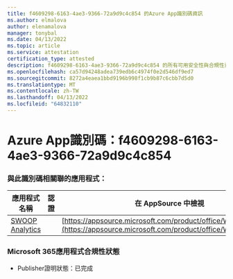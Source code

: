 ```yaml
---
title: f4609298-6163-4ae3-9366-72a9d9c4c854 的Azure App識別碼資訊
ms.author: elmalova
author: elenamalova
manager: tonybal
ms.date: 04/13/2022
ms.topic: article
ms.service: attestation
certification_type: attested
description: f4609298-6163-4ae3-9366-72a9d9c4c854 的所有可用安全性與合規性資訊。
ms.openlocfilehash: ca57d94248adea739edb6c4974f0e2d546df9ed7
ms.sourcegitcommit: 8272a4eaea1bbd9196b998f1cb9b87c6cbb7d5d0
ms.translationtype: MT
ms.contentlocale: zh-TW
ms.lasthandoff: 04/13/2022
ms.locfileid: "64832110"
---
```

# <a name="azure-app-id-f4609298-6163-4ae3-9366-72a9d9c4c854"></a>Azure App識別碼：f4609298-6163-4ae3-9366-72a9d9c4c854


### <a name="apps-associated-with-this-id"></a>與此識別碼相關聯的應用程式：
| **應用程式名稱** | **認證** | **在 AppSource 中檢視** |
|--------------|---------------|-----------------------|
| [SWOOP Analytics](../forward/WA200000877.md) |  | [https://appsource.microsoft.com/product/office/WA200000877](https://appsource.microsoft.com/product/office/WA200000877) |

### <a name="microsoft-365-app-compliance-status"></a>Microsoft 365應用程式合規性狀態
- Publisher證明狀態：已完成
